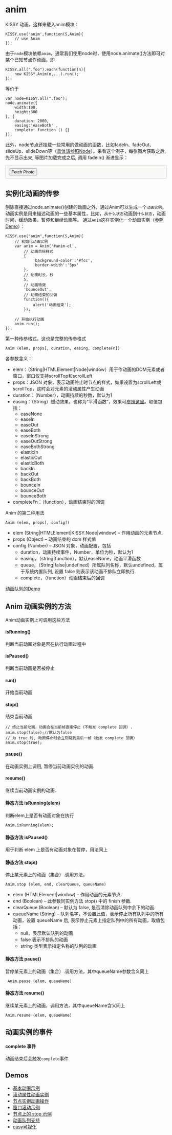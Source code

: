 # anim

KISSY 动画，这样来载入anim模块：

	KISSY.use('anim',function(S,Anim){
		// use Anim
	});

由于`node`模块依赖`anim`，通常我们使用node时，使用node.animate()方法即可对某个已知节点作动画。即

	KISSY.all(".foo").each(function(n){
		new KISSY.Anim(n,...).run();
	});

等价于

	var node=KISSY.all(".foo");
	node.animate({
		width:100,
		height:300
	}, {
		duration: 2000,
		easing:'easeBoth' ,
		complete: function () {}
	});

此外，node节点还挂载一些常用的做动画的函数，比如fadeIn、fadeOut、slideUp、slideDown等（[具体请参照Node](node.html)）。来看这个例子，每张图片获取之后, 先不显示出来, 等图片加载完成之后, 调用 fadeIn() 渐进显示：
<div class="demo"><button id="fetch-btn-anim" autocomplete="off" type="button" class="btn btn-default">Fetch Photo</button><div id="photo-list"></div></div>
<script>
KISSY.use('node',function (S,Node) {
	 var $=Node.all;
	 var API = 'http://api.flickr.com/services/rest/?',
		 params = {
			 'method': 'flickr.favorites.getPublicList',
			 'api_key': '5d93c2e473e39e9307e86d4a01381266',
			 'user_id': '26211501@N07',
			 'per_page': 10,
			 'format': 'json',
			 'jsoncallback': 'getFavorites'
		 },
		 photoList = $('#photo-list');

	 $('#fetch-btn-anim').on('click', function() {
		 $(this).attr('disabled', true);
		 photoList.addClass('loading');
		 S.getScript(API + S.param(params));
	 });

	 window.getFavorites = function(data) {
		 var html = 'Fetch photo failed, pls try again!',
			 loading = true;

		 if (data.stat === 'ok') {
			 html = '';
			 S.each(data.photos.photo, function(item, i){
				 html += '<img style="display:none" src="http://farm' + item.farm + '.static.flickr.com/'
						 + item.server + '/' + item.id + '_' + item.secret + '_t.jpg" />';
			 });
		 }

		 photoList.html(html).all('img').each(function(img) {
			 img.on('load', function() {
				 if(loading) {
					 photoList.removeClass('loading');
					 loading = false;
				 }
				 img.fadeIn(3);
			 });
		 });
	 }
 });
</script>

## 实例化动画的传参

刨除直接通过node.animate()创建的动画之外，通过Anim可以生成一个`动画实例`。动画实例是用来描述动画的一些基本属性，比如，从`什么状态`动画到`什么状态`，动画时间，缓动效果，暂停和继续动画等。
通过`Anim`这样实例化一个动画实例（[参照Demo](http://docs.kissyui.com/1.4/source/raw/demo/anim/demo1.html)）：

	KISSY.use("anim",function(S,Anim){
		// 初始化动画实例
		var anim = Anim('#anim-el',
			// 动画目标样式
			{
				'background-color':'#fcc',
				'border-wdith':'5px'
			},
			// 动画时长，秒
			5,
			// 动画特效
			'bounceOut',
			// 动画结束的回调
			function(){
				alert('动画结束');
			});

		// 开始执行动画
		anim.run();
	});


第一种传参格式，这也是完整的传参格式

`Anim (elem, props[, duration, easing, completeFn])`

各参数含义：

- elem：（String|HTMLElement|Node|window）用于作动画的DOM元素或者窗口，窗口仅支持scrollTop和scrollLeft
- props：JSON 对象，表示动画终止时节点的样式，如果设置为scrollLeft或scrollTop，这时会对元素的滚动属性产生动画
- duration：（Number），动画持续的秒数，默认为1
- easing：（String）缓动效果，也称为“平滑函数”，效果可[参照这里](http://docs.kissyui.com/1.4/source/raw/demo/anim/easing.html)。取值包括：
	- easeNone
	- easeIn
	- easeOut
	- easeBoth
	- easeInStrong
	- easeOutStrong
	- easeBothStrong
	- elasticIn
	- elasticOut
	- elasticBoth
	- backIn
	- backOut
	- backBoth
	- bounceIn
	- bounceOut
	- bounceBoth
- completeFn：（function），动画结束时的回调

Anim 的第二种用法

`Anim (elem, props[, config])`

- elem (String|HTMLElement|KISSY.Node|window) – 作用动画的元素节点.
- props (Object) – 动画结束的 dom 样式值
- config (Number) – JSON 对象，动画配置，包括
	- duration，动画持续事件，Number，单位为秒，默认为1
	- easing，（string|function），默认easeNone，动画平滑函数
	- queue，（String|false|undefined）所属队列名称，默认undefined，属于系统内置队列, 设置 false 则表示该动画不排队立即执行.
	- complete，（function）动画结束后的回调

[动画队列的Demo](http://docs.kissyui.com/1.4/docs/html/demo/anim/demo6.html)

## Anim 动画实例的方法

Anim动画实例上可调用这些方法

#### isRunning()

判断当前动画对象是否在执行动画过程中

#### isPaused()

判断当前动画是否被停止

#### run()

开始当前动画

#### stop()

结束当前动画

	// 终止当前动画，动画会在当前帧直接停止（不触发 complete 回调）. 
	anim.stop(false);//默认为false
	// 为 true 时, 动画停止时会立刻跳到最后一帧（触发 complete 回调）
	anim.stop(true);

#### pause()

在动画实例上调用, 暂停当前动画实例的动画.

#### resume()

继续当前动画实例的动画.

#### 静态方法 isRunning(elem)

判断elem上是否有动画对象在执行

	Anim.isRunning(elem);

#### 静态方法 isPaused()

用于判断 elem 上是否有动画对象在暂停，用法同上

#### 静态方法 stop()

停止某元素上的动画（集合）.调用方法。

`Anim.stop (elem, end, clearQueue, queueName)`

- elem (HTMLElement|window) – 作用动画的元素节点.
- end (Boolean) – 此参数同实例方法 stop() 中的 finish 参数.
- clearQueue (Boolean) – 默认为 false, 是否清除动画队列中余下的动画.
- queueName (String) – 队列名字，不设置此值，表示停止所有队列中的所有动画，设置 queueName 后, 表示停止元素上指定队列中的所有动画，取值包括：
	- null，表示默认队列的动画
	- false 表示不排队的动画
	- string 类型表示指定名称的队列的动画

#### 静态方法 pause()

暂停某元素上的动画（集合）.调用方法，其中queueName参数含义同上

` Anim.pause (elem, queueName)`

#### 静态方法 resume()

继续某元素上的动画，调用方法，其中queueName含义同上

`Anim.resume (elem, queueName)`

## 动画实例的事件

#### complete 事件

动画结束后会触发`complete`事件

## Demos

- [基本动画示例](http://docs.kissyui.com/1.4/docs/html/demo/anim/demo1.html)
- [滚动属性动画实例](http://docs.kissyui.com/1.4/docs/html/demo/anim/demo2.html)
- [节点实例动画操作](http://docs.kissyui.com/1.4/docs/html/demo/anim/demo3.html)
- [窗口滚动示例](http://docs.kissyui.com/1.4/docs/html/demo/anim/demo4.html)
- [节点上的 stop 示例](http://docs.kissyui.com/1.4/docs/html/demo/anim/demo5.html)
- [动画队列支持](http://docs.kissyui.com/1.4/docs/html/demo/anim/demo6.html)
- [easy可视化](http://docs.kissyui.com/1.4/docs/html/demo/anim/easing.html)

<style>
#photo-list img  {
border: 1px solid grey;
padding: 4px;
margin: 8px;
}
.loading {
background: transparent url(http://docs.kissyui.com/1.4/source/_static/loading.gif) no-repeat;
width: 100px;
height: 100px;
margin: 20px;
}
div.demo {
background: none repeat scroll 0 0 #F8F8F6;
border: 1px solid #D1D1D1;
border-radius: 2px 2px 2px 2px;
margin: 8px 0;
padding: 10px;
}
</style>
